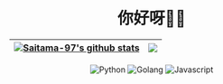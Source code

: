<h1 align="center">你好呀👏🏻</h1>

<div align="center">
  
| <a href="https://github.com/Saitama-97?tab=repositories"><img align="center" src="https://github-readme-stats.vercel.app/api?username=Saitama-97&show_icons=true&include_all_commits=true&theme=buefy&hide_border=true" alt="Saitama-97's github stats" /></a> | <a href="https://github.com/Saitama-97?tab=repositories"><img align="center" src="https://github-readme-stats.vercel.app/api/top-langs/?username=Saitama-97&layout=compact&theme=buefy&hide_border=true" /></a> |
| ------------- | ------------- |
  
</div>
  
<div align="center">

![Python](https://img.shields.io/badge/python-3776AB?style=for-the-badge&logo=python&logoColor=white)
![Golang](https://img.shields.io/badge/Golang-00ADD8?style=for-the-badge&logo=go&logoColor=white)
![Javascript](https://img.shields.io/badge/-Javascript-%23092E20?logo=javascript&style=for-the-badge&logoColor=white&color=006400)

</div>
